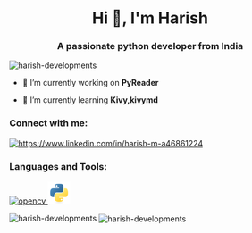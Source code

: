 <h1 align="center">Hi 👋, I'm Harish</h1>
<h3 align="center">A passionate python developer from India</h3>

<p align="left"> <img src="https://komarev.com/ghpvc/?username=harish-developments&label=Profile%20views&color=0e75b6&style=flat" alt="harish-developments" /> </p>

- 🔭 I’m currently working on **PyReader**

- 🌱 I’m currently learning **Kivy,kivymd**

<h3 align="left">Connect with me:</h3>
<p align="left">
<a href="https://linkedin.com/in/https://www.linkedin.com/in/harish-m-a46861224" target="blank"><img align="center" src="https://raw.githubusercontent.com/rahuldkjain/github-profile-readme-generator/master/src/images/icons/Social/linked-in-alt.svg" alt="https://www.linkedin.com/in/harish-m-a46861224" height="30" width="40" /></a>
</p>

<h3 align="left">Languages and Tools:</h3>
<p align="left"> <a href="https://opencv.org/" target="_blank"> <img src="https://www.vectorlogo.zone/logos/opencv/opencv-icon.svg" alt="opencv" width="40" height="40"/> </a> <a href="https://www.python.org" target="_blank"> <img src="https://raw.githubusercontent.com/devicons/devicon/master/icons/python/python-original.svg" alt="python" width="40" height="40"/> </a> </p>

<p><img align="left" src="https://github-readme-stats.vercel.app/api/top-langs?username=harish-developments&show_icons=true&locale=en&layout=compact" alt="harish-developments" /></p>

<p>&nbsp;<img align="center" src="https://github-readme-stats.vercel.app/api?username=harish-developments&show_icons=true&locale=en" alt="harish-developments" /></p>

